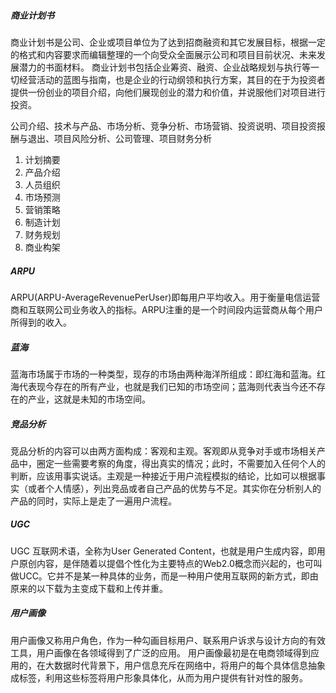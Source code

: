 ##### 商业计划书
商业计划书是公司、企业或项目单位为了达到招商融资和其它发展目标，根据一定的格式和内容要求而编辑整理的一个向受众全面展示公司和项目目前状况、未来发展潜力的书面材料。
商业计划书包括企业筹资、融资、企业战略规划与执行等一切经营活动的蓝图与指南，也是企业的行动纲领和执行方案，其目的在于为投资者提供一份创业的项目介绍，向他们展现创业的潜力和价值，并说服他们对项目进行投资。

公司介绍、技术与产品、市场分析、竞争分析、市场营销、投资说明、项目投资报酬与退出、项目风险分析、公司管理、项目财务分析

1. 计划摘要
2. 产品介绍
3. 人员组织
4. 市场预测
5. 营销策略
6. 制造计划
7. 财务规划
8. 商业构架

##### ARPU
ARPU(ARPU-AverageRevenuePerUser)即每用户平均收入。用于衡量电信运营商和互联网公司业务收入的指标。ARPU注重的是一个时间段内运营商从每个用户所得到的收入。

##### 蓝海
蓝海市场属于市场的一种类型，现存的市场由两种海洋所组成：即红海和蓝海。红海代表现今存在的所有产业，也就是我们已知的市场空间；蓝海则代表当今还不存在的产业，这就是未知的市场空间。

##### 竞品分析
竞品分析的内容可以由两方面构成：客观和主观。客观即从竞争对手或市场相关产品中，圈定一些需要考察的角度，得出真实的情况；此时，不需要加入任何个人的判断，应该用事实说话。主观是一种接近于用户流程模拟的结论，比如可以根据事实（或者个人情感），列出竞品或者自己产品的优势与不足。其实你在分析别人的产品的同时，实际上是走了一遍用户流程。

##### UGC
UGC 互联网术语，全称为User Generated Content，也就是用户生成内容，即用户原创内容，是伴随着以提倡个性化为主要特点的Web2.0概念而兴起的，也可叫做UCC。它并不是某一种具体的业务，而是一种用户使用互联网的新方式，即由原来的以下载为主变成下载和上传并重。

##### 用户画像
用户画像又称用户角色，作为一种勾画目标用户、联系用户诉求与设计方向的有效工具，用户画像在各领域得到了广泛的应用。
用户画像最初是在电商领域得到应用的，在大数据时代背景下，用户信息充斥在网络中，将用户的每个具体信息抽象成标签，利用这些标签将用户形象具体化，从而为用户提供有针对性的服务。